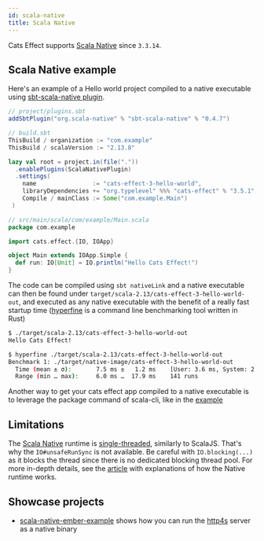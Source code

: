 ```yaml
---
id: scala-native
title: Scala Native
---
```


Cats Effect supports [Scala Native](https://github.com/scala-native/scala-native) since `3.3.14`.

## Scala Native example

Here's an example of a Hello world project compiled to a native executable
using [sbt-scala-native plugin](https://github.com/scala-native/scala-native).

```scala
// project/plugins.sbt
addSbtPlugin("org.scala-native" % "sbt-scala-native" % "0.4.7")

// build.sbt
ThisBuild / organization := "com.example"
ThisBuild / scalaVersion := "2.13.8"

lazy val root = project.in(file("."))
  .enablePlugins(ScalaNativePlugin)
  .settings(
    name                := "cats-effect-3-hello-world",
    libraryDependencies += "org.typelevel" %%% "cats-effect" % "3.5.1",
    Compile / mainClass := Some("com.example.Main")
 )

// src/main/scala/com/example/Main.scala
package com.example

import cats.effect.{IO, IOApp}

object Main extends IOApp.Simple {
  def run: IO[Unit] = IO.println("Hello Cats Effect!")
}
```

The code can be compiled using `sbt nativeLink` and a native executable can then
be found under `target/scala-2.13/cats-effect-3-hello-world-out`, and executed as any native
executable with the benefit of a really fast startup time ([hyperfine](https://github.com/sharkdp/hyperfine)
is a command line benchmarking tool written in Rust)

```sh
$ ./target/scala-2.13/cats-effect-3-hello-world-out
Hello Cats Effect!

$ hyperfine ./target/scala-2.13/cats-effect-3-hello-world-out
Benchmark 1: ./target/native-image/cats-effect-3-hello-world-out
  Time (mean ± σ):       7.5 ms ±   1.2 ms    [User: 3.6 ms, System: 2.3 ms]
  Range (min … max):     6.0 ms …  17.9 ms    141 runs
```

Another way to get your cats effect app compiled to a native executable is to leverage
the package command of scala-cli, like in the [example](../faq.md#Scala-Native-Example)

## Limitations

The [Scala Native](https://github.com/scala-native/scala-native) runtime is [single-threaded](https://scala-native.org/en/latest/user/lang.html#multithreading), similarly to ScalaJS. That's why the `IO#unsafeRunSync` is not available.
Be careful with `IO.blocking(...)` as it blocks the thread since there is no dedicated blocking thread pool.
For more in-depth details, see the [article](https://typelevel.org/blog/2022/09/19/typelevel-native.html#how-does-it-work) with explanations of how the Native runtime works.

## Showcase projects

- [scala-native-ember-example](https://github.com/ChristopherDavenport/scala-native-ember-example) shows how you can run the [http4s](https://github.com/http4s/http4s) server as a native binary
